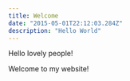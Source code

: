 ```yaml
---
title: Welcome
date: "2015-05-01T22:12:03.284Z"
description: "Hello World"
---
```


Hello lovely people!

Welcome to my website!
